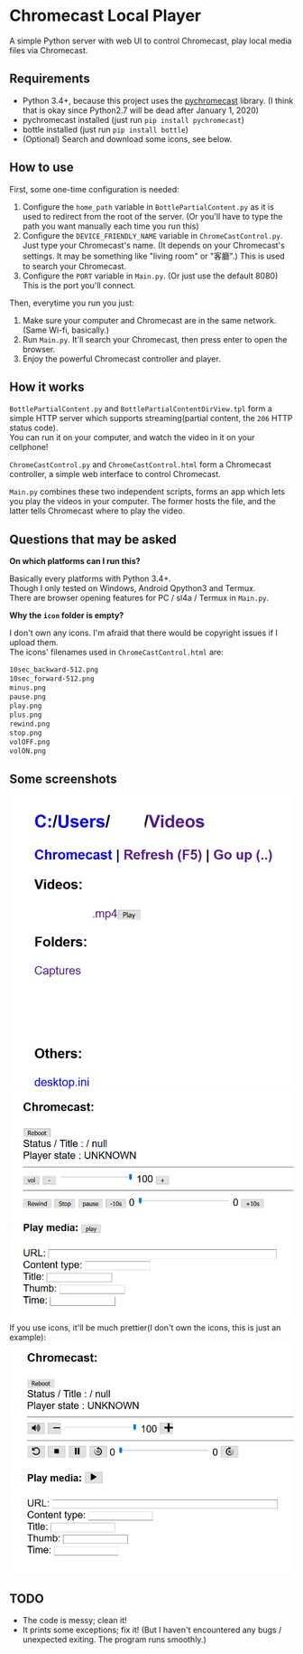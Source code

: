 # Chromecast Local Player

A simple Python server with web UI to control Chromecast,
 play local media files via Chromecast.

## Requirements

* Python 3.4+, because this project uses the [pychromecast](https://github.com/balloob/pychromecast) library. (I think that is okay since Python2.7 will be dead after January 1, 2020)
* pychromecast installed (just run `pip install pychromecast`)
* bottle installed (just run `pip install bottle`)
* (Optional) Search and download some icons, see below.

## How to use

First, some one-time configuration is needed:

1. Configure the `home_path` variable in `BottlePartialContent.py` as it is used to redirect from the root of the server. (Or you'll have to type the path you want manually each time you run this)
2. Configure the `DEVICE_FRIENDLY_NAME` variable in `ChromeCastControl.py`. Just type your Chromecast's name. (It depends on your Chromecast's settings. It may be something like "living room" or "客廳".) This is used to search your Chromecast.
3. Configure the `PORT` variable in `Main.py`. (Or just use the default 8080) This is the port you'll connect.

Then, everytime you run you just:

1. Make sure your computer and Chromecast are in the same network. (Same Wi-fi, basically.)
2. Run `Main.py`. It'll search your Chromecast, then press enter to open the browser.
3. Enjoy the powerful Chromecast controller and player.

## How it works

`BottlePartialContent.py` and `BottlePartialContentDirView.tpl` form a simple HTTP server which
 supports streaming(partial content, the `206` HTTP status code).  
You can run it on your computer, and watch the video in it on your cellphone!

`ChromeCastControl.py` and `ChromeCastControl.html` form a Chromecast controller,
 a simple web interface to control Chromecast.

`Main.py` combines these two independent scripts, forms an app which lets you
 play the videos in your computer. The former hosts the file, and the latter tells Chromecast where
 to play the video.

## Questions that may be asked

**On which platforms can I run this?**

Basically every platforms with Python 3.4+.  
Though I only tested on Windows, Android Qpython3 and Termux.  
There are browser opening features for PC / sl4a / Termux in `Main.py`.

**Why the `icon` folder is empty?**

I don't own any icons. I'm afraid that there would be copyright issues if I upload them.  
The icons' filenames used in `ChromeCastControl.html` are:

    10sec_backward-512.png
    10sec_forward-512.png
    minus.png
    pause.png
    play.png
    plus.png
    rewind.png
    stop.png
    volOFF.png
    volON.png

## Some screenshots

![Screenshot - the HTTP server](https://raw.githubusercontent.com/KirkSuD/ChromecastLocalPlayer/master/screenshot/screenshot0.png)
![Screenshot - the Chromecast controller without icons](https://raw.githubusercontent.com/KirkSuD/ChromecastLocalPlayer/master/screenshot/screenshot1.png)
If you use icons, it'll be much prettier(I don't own the icons, this is just an example):
![Screenshot - the Chromecast controller with icons](https://raw.githubusercontent.com/KirkSuD/ChromecastLocalPlayer/master/screenshot/screenshot2.png)

## TODO

* The code is messy; clean it!
* It prints some exceptions; fix it! (But I haven't encountered any bugs / unexpected exiting. The program runs smoothly.)
